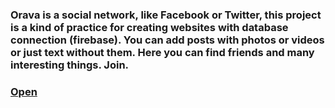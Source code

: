 ### Orava is a social network, like Facebook or Twitter, this project is a kind of practice for creating websites with database connection (firebase). You can add posts with photos or videos or just text without them. Here you can find friends and many interesting things. Join.

### [Open](https://orava.netlify.app/)
